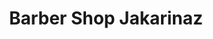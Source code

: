 ---
title: "Barber Shop Jakarinaz"
url: /san-juan-del-sur/barber-shop-jakarinaz/
shop: peluquería
---